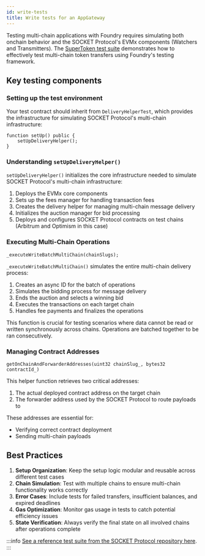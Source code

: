 ```yaml
---
id: write-tests
title: Write tests for an AppGateway
---
```


Testing multi-chain applications with Foundry requires simulating both onchain behavior and the SOCKET Protocol's EVMx components (Watchers and Transmitters). The [SuperToken test suite](https://github.com/SocketDotTech/socket-protocol/blob/master/test/apps/SuperToken.t.sol) demonstrates how to effectively test multi-chain token transfers using Foundry's testing framework.

## Key testing components

### Setting up the test environment

Your test contract should inherit from `DeliveryHelperTest`, which provides the infrastructure for simulating SOCKET Protocol's multi-chain infrastructure:

```solidity
function setUp() public {
    setUpDeliveryHelper();
}
```

### Understanding `setUpDeliveryHelper()`

`setUpDeliveryHelper()` initializes the core infrastructure needed to simulate SOCKET Protocol's multi-chain infrastructure:

1. Deploys the EVMx core components
2. Sets up the fees manager for handling transaction fees
3. Creates the delivery helper for managing multi-chain message delivery
4. Initializes the auction manager for bid processing
5. Deploys and configures SOCKET Protocol contracts on test chains (Arbitrum and Optimism in this case)

### Executing Multi-Chain Operations

```solidity
_executeWriteBatchMultiChain(chainSlugs);
```

`_executeWriteBatchMultiChain()` simulates the entire multi-chain delivery process:

1. Creates an async ID for the batch of operations
2. Simulates the bidding process for message delivery
3. Ends the auction and selects a winning bid
4. Executes the transactions on each target chain
5. Handles fee payments and finalizes the operations

This function is crucial for testing scenarios where data cannot be read or written synchronously across chains. Operations are batched together to be ran consecutively.

### Managing Contract Addresses

```solidity
getOnChainAndForwarderAddresses(uint32 chainSlug_, bytes32 contractId_)
```

This helper function retrieves two critical addresses:

1. The actual deployed contract address on the target chain
2. The forwarder address used by the SOCKET Protocol to route payloads to

These addresses are essential for:
- Verifying correct contract deployment
- Sending multi-chain payloads

## Best Practices

1. **Setup Organization**: Keep the setup logic modular and reusable across different test cases
2. **Chain Simulation**: Test with multiple chains to ensure multi-chain functionality works correctly
3. **Error Cases**: Include tests for failed transfers, insufficient balances, and expired deadlines
4. **Gas Optimization**: Monitor gas usage in tests to catch potential efficiency issues
5. **State Verification**: Always verify the final state on all involved chains after operations complete

:::info
[See a reference test suite from the SOCKET Protocol repository here](https://github.com/SocketDotTech/socket-protocol/blob/master/test/apps/SuperToken.t.sol).
:::
